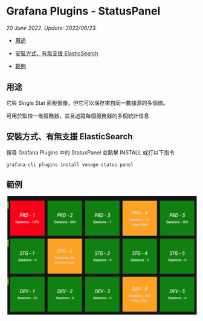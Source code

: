 # Grafana Plugins - StatusPanel

*20 June 2022. Update: 2022/06/23.*

* [用途](#use)

* [安裝方式、有無支援 ElasticSearch](#install)

* [範例](#example)

<h2 id="use">用途</h2>

它與 Single Stat 面板很像，但它可以保存來自同一數據源的多個值。

可用於監控一堆服務器，並且追蹤每個服務器的多個統計信息

<h2 id="install">安裝方式、有無支援 ElasticSearch</h2>

搜尋 Grafana Plugins 中的 StatusPanel 並點擊 INSTALL 或打以下指令

    grafana-cli plugins install vonage-status-panel

<h2 id="example">範例</h2>

![img](StatusPanel.png)

